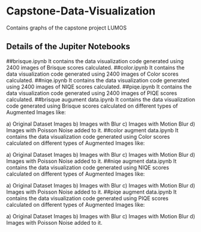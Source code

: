 # Capstone-Data-Visualization
Contains graphs of the capstone project LUMOS
## Details of the Jupiter Notebooks
##brisque.ipynb
It contains the data visualization code generated using 2400 images of Brisque scores calculated.
##color.ipynb
It contains the data visualization code generated using 2400 images of Color scores calculated.
##niqe.ipynb
It contains the data visualization code generated using 2400 images of NIQE scores calculated.
##piqe.ipynb
It contains the data visualization code generated using 2400 images of PIQE scores calculated.
##brisque augument data.ipynb
It contains the data visualization code generated using Brisque scores calculated on different types of Augmented Images like:

a) Original Dataset Images
b) Images with Blur
c) Images with Motion Blur
d) Images with Poisson Noise added to it.
##color augment data.ipynb
It contains the data visualization code generated using Color scores calculated on different types of Augmented Images like:

a) Original Dataset Images
b) Images with Blur
c) Images with Motion Blur
d) Images with Poisson Noise added to it.
##niqe augment data.ipynb
It contains the data visualization code generated using NIQE scores calculated on different types of Augmented Images like:

a) Original Dataset Images
b) Images with Blur
c) Images with Motion Blur
d) Images with Poisson Noise added to it.
##piqe augment data.ipynb
It contains the data visualization code generated using PIQE scores calculated on different types of Augmented Images like:

a) Original Dataset Images
b) Images with Blur
c) Images with Motion Blur
d) Images with Poisson Noise added to it.


